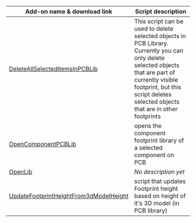 Add-on name & download link | Script description
--- | ---
[DeleteAllSelectedItemsInPCBLib](https://altium-designer-addons.github.io/DownGit/#/home?url=https://github.com/Altium-Designer-addons/scripts-libraries/tree/master/Scripts+-+Parts+library/DeleteAllSelectedItemsInPCBLib) | This script can be used to delete selected objects in PCB Library. Currently you can only delete selected objects that are part of currently visible footprint, but this script deletes selected objects that are in other footprints
[OpenComponentPCBLib](https://altium-designer-addons.github.io/DownGit/#/home?url=https://github.com/Altium-Designer-addons/scripts-libraries/tree/master/Scripts+-+Parts+library/OpenComponentPCBLib) | opens the component footprint library of a selected component on PCB
[OpenLib](https://altium-designer-addons.github.io/DownGit/#/home?url=https://github.com/Altium-Designer-addons/scripts-libraries/tree/master/Scripts+-+Parts+library/OpenLib) | _No description yet_
[UpdateFootprintHeightFrom3dModelHeight](https://altium-designer-addons.github.io/DownGit/#/home?url=https://github.com/Altium-Designer-addons/scripts-libraries/tree/master/Scripts+-+Parts+library/UpdateFootprintHeightFrom3dModelHeight) | script that updates Footprint height based on height of it's 3D model (in PCB library)
